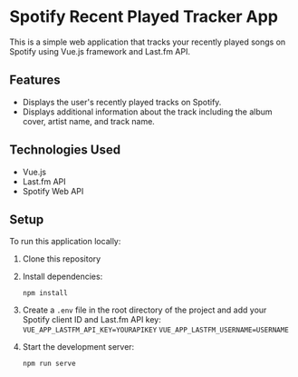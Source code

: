 
# Spotify Recent Played Tracker App

This is a simple web application that tracks your recently played songs on Spotify using Vue.js framework and Last.fm API.

## Features

-   Displays the user's recently played tracks on Spotify.
-   Displays additional information about the track including the album cover, artist name, and track name.

## Technologies Used

-   Vue.js
-   Last.fm API
-   Spotify Web API

## Setup

To run this application locally:

1.  Clone this repository
2.  Install dependencies:
        
    `npm install` 
    
3.  Create a `.env` file in the root directory of the project and add your Spotify client ID and Last.fm API key:
`VUE_APP_LASTFM_API_KEY=YOURAPIKEY`
`VUE_APP_LASTFM_USERNAME=USERNAME`
    
    
4.  Start the development server:
    
    `npm run serve`